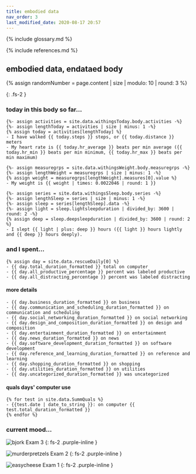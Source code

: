 ```yaml
---
title: embodied data
nav_order: 3
last_modified_date: 2020-08-17 20:57
---
```


{% include glossary.md %}

{% include references.md %}


## embodied data, endataed body

{% assign randomNumber = page.content | size | modulo: 10 | round: 3 %}

<!-- ### CURRENT QUALIFYING EXAM CREDIT SCORE: {{ randomNumber }} -->

<!-- _a running total calculated using a proprietary algorithm, from a range of weighted factors, updated in real time (range: 0--10)_ -->
{: .fs-2 }

### today in this body so far...

<!--     {% assign wordcount = site.page.co-writing-with-algorithms.wc %} -->
<!--     - I have written {{ wordcount }} words -->
    {%- assign activities = site.data.withingsToday.body.activities -%}
    {%- assign lengthToday = activities | size | minus: 1 -%}
    {% assign today = activities[lengthToday] %}
    - I have walked {{ today.steps }} steps, or {{ today.distance }} meters   
    - My heart rate is {{ today.hr_average }} beats per min average ({{ today.hr_min }} beats per min minimum, {{ today.hr_max }} beats per min maximum)
    
    {%- assign measuregrps = site.data.withingsWeight.body.measuregrps -%}
    {%- assign lengthWeight = measuregrps | size | minus: 1 -%}
    {% assign weight = measuregrps[lengthWeight].measures[0].value %}
    - My weight is {{ weight | times: 0.0022046 | round: 1 }}
    
    {%- assign series = site.data.withingsSleep.body.series -%}
    {%- assign lengthSleep = series | size | minus: 1 -%}
    {%- assign sleep = series[lengthSleep].data -%}
    {%- assign light = sleep.lightsleepduration | divided_by: 3600 | round: 2 -%}
    {% assign deep = sleep.deepsleepduration | divided_by: 3600 | round: 2 %}
    - I slept {{ light | plus: deep }} hours ({{ light }} hours lightly and {{ deep }} hours deeply).
  
### and I spent...

    {% assign day = site.data.rescueDaily[0] %}
    - {{ day.total_duration_formatted }} total on computer
    - {{ day.all_productive_percentage }} percent was labeled productive
    - {{ day.all_distracting_percentage }} percent was labeled distracting

#### more details

    - {{ day.business_duration_formatted }} on business
    - {{ day.communication_and_scheduling_duration_formatted }} on communication and scheduling
    - {{ day.social_networking_duration_formatted }} on social networking
    - {{ day.design_and_composition_duration_formatted }} on design and composition
    - {{ day.entertainment_duration_formatted }} on entertainment
    - {{ day.news_duration_formatted }} on news
    - {{ day.software_development_duration_formatted }} on software development
    - {{ day.reference_and_learning_duration_formatted }} on reference and learning
    - {{ day.shopping_duration_formatted }} on shopping
    - {{ day.utilities_duration_formatted }} on utilities
    - {{ day.uncategorized_duration_formatted }} was uncategorized
    
#### quals days' computer use

    {% for test in site.data.SummQuals %}    
    - {{test.date | date_to_string }}: on computer {{ test.total_duration_formatted }}
    {% endfor %}

### current mood...

![bjork](https://cdn.glitch.com/eaa18b38-3765-4c0b-8304-2af139b6b542%2FRu-Katya-Bjork.gif?v=1598145397867) 
Exam 3
{: fs-2 .purple-inline }

![murderpretzels](https://cdn.glitch.com/eaa18b38-3765-4c0b-8304-2af139b6b542%2FNG-murder.gif?v=1597981587364) 
Exam 2
{: fs-2 .purple-inline }

![easycheese](https://cdn.glitch.com/eaa18b38-3765-4c0b-8304-2af139b6b542%2FHQ-cheese.gif?v=1597842831179)
Exam 1
{: fs-2 .purple-inline }

